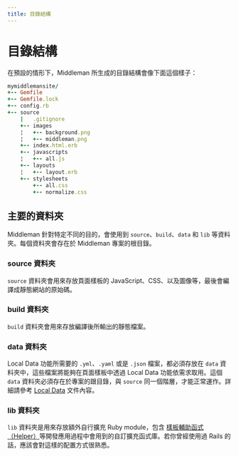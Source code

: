 ```yaml
---
title: 目錄結構
---
```


# 目錄結構

在預設的情形下，Middleman 所生成的目錄結構會像下面這個樣子：

``` ruby
mymiddlemansite/
+-- Gemfile
+-- Gemfile.lock
+-- config.rb
+-- source
    |   .gitignore
    +-- images
    ¦   +-- background.png
    ¦   +-- middleman.png
    +-- index.html.erb
    +-- javascripts
    ¦   +-- all.js
    +-- layouts
    ¦   +-- layout.erb
    +-- stylesheets
        +-- all.css
        +-- normalize.css
```

## 主要的資料夾

Middleman 針對特定不同的目的，會使用到 `source`、`build`、`data` 和 `lib` 等資料夾。每個資料夾會存在於 Middleman 專案的根目錄。

### source 資料夾

`source` 資料夾會用來存放頁面樣板的 JavaScript、CSS、以及圖像等，最後會編譯成靜態網站的原始碼。

### build 資料夾

`build` 資料夾會用來存放編譯後所輸出的靜態檔案。

### data 資料夾

Local Data 功能所需要的 `.yml`、`.yaml` 或是 `.json` 檔案，都必須存放在 `data` 資料夾中，這些檔案將能夠在頁面樣板中透過 Local Data 功能依需求取用。這個 `data` 資料夾必須存在於專案的跟目錄，與 `source` 同一個階層，才能正常運作。詳細請參考 [Local Data](/tw/advanced/local-data/) 文件內容。

### lib 資料夾

`lib` 資料夾是用來存放額外自行擴充 Ruby module，包含 [樣板輔助函式（Helper）](/tw/basics/helpers/)等開發應用過程中會用到的自訂擴充函式庫。若你曾經使用過 Rails 的話，應該會對這樣的配置方式很熟悉。


